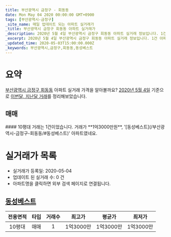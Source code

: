 ```yaml
---
title: 부산광역시 금정구 - 회동동
date: Mon May 04 2020 00:00:00 GMT+0900
tags: [부산광역시-금정구]
_site_name: 매일 업데이트 되는 아파트 실거래가
_title: 부산광역시 금정구 회동동 아파트 실거래가
_description: 2020년 5월 4일 부산광역시 금정구 회동동 아파트 실거래 정보입니다. 1건 아파트 정보가 있습니다.
_excerpt: 2020년 5월 4일 부산광역시 금정구 회동동 아파트 실거래 정보입니다. 1건 아파트 정보가 있습니다.
_updated_time: 2020-05-03T15:00:00.000Z
_keywords: 부산광역시,금정구,회동동,동성베스트
---
```





# 요약
<ins>부산광역시 금정구 회동동</ins> 아파트 실거래 가격을 알아볼까요? <ins>2020년 5월 4일</ins> 기준으로 <ins>이번달, 지난달 거래</ins>를 정리해보았습니다.

## 매매
<div class="container">
<div class="twelve columns" markdown="1">
#### 10평대
거래는 1건이었습니다. 거래가 **1억3000만원**, '[동성베스트](/부산광역시-금정구-회동동/#동성베스트)' 아파트였네요.
</div>
</div>



# 실거래가 목록
- 실거래가 등록일: 2020-05-04
- 업데이트 된 실거래 수: 0 건
- 아파트명을 클릭하면 외부 검색 페이지로 연결됩니다.

## [동성베스트](#동성베스트)

|전용면적|타입|거래수|최고가|평균가|최저가|
|:---:|:---:|:---:|:---:|:---:|:---:|
|10평대|<span class="deal-type-1">매매</span>|1|1억3000만|1억3000만|1억3000만|

<br/>



